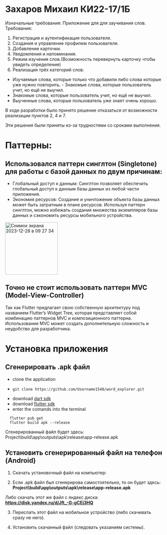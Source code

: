 # Захаров Михаил КИ22-17/1Б
Изначальные требования:
Приложение для для заучивания слов. Требования:
1. Регистрация и аутентификация пользователя.
2. Создания и управление профилем пользователя.
3. Добавление карточки.
4. Уведомления и напоминания.
6. Режим изучения слов.(Возможность перевернуть карточку чтобы увидеть определение)
7. Реализация трёх категорий слов:
- Изучаемые слова, которые только что добавили либо слова которые уже нужно повторить. - Знакомые слова, которые пользователь учит, но ещё не выучил.
- Знакомые слова, которые пользователь учит, но ещё не выучил.
- Выученные слова, которые пользователь уже знает очень хорошо.


В ходе разработки было принято решение отказаться от возможности реализации пунктов 2, 4 и 7.

Эти решения были приняты из-за трудностями со сроками выполнения.


# Паттерны:

## Использовался паттерн синглтон (Singletone) для работы с базой данных по двум причинам:

- Глобальный доступ к данным: Синглтон позволяет обеспечить глобальный доступ к данным базы данных из любой части приложения.
- Экономия ресурсов: Создание и уничтожение объекта базы данных может быть затратным в плане ресурсов. Используя паттерн синглтон, можно избежать создания множества экземпляров базы данных и сэкономить ресурсы мобильного устройства.

<img width="168" alt="Снимок экрана 2023-12-28 в 09 27 34" src="https://github.com/Username1548/word_explorer/assets/121106101/d16072ca-fb02-44a6-9b65-bb091d868427">

## Точно не стоит использовать паттерн MVC (Model-View-Controller)

Так как Flutter предлагает свою собственную архитектуру под названием Flutter’s Widget Tree, которая представляет собой комбинацию паттернов MVC и композиционного паттерна. Использование MVC может создать дополнительную сложность и неудобство для разработчика.

# Установка приложения

## Сгенерировать .apk файл

- clone the application
- ```
  git clone https://github.com/Username1548/word_explorer.git
  ```  
- download [dart sdk](https://dart.dev/get-dart)
- download [flutter sdk](https://docs.flutter.dev/get-started/install)
- enter the comands into the terminal
```
  flutter pub get
  flutter build apk --release
  ```

Сгенерированный файл будет здесь: Project\build\app\outputs\apk\release\app-release.apk
## Установить сгенерированный файл на телефон (Android)

1. Скачать установочный файл на компьютер:

2. Если .apk файл был сгенерирова самостоятельно, то он будет здесь: **Project\build\app\outputs\apk\release\app-release.apk**
 
Либо скачать этот же файл с яндекс диска: **https://disk.yandex.ru/d/Jft_-G-gCEj3HQ**

3. Переслать этот файл на мобильное устройство (либо скачивать сразу не него).

4. Установить скачанный файл (следовать указаниям системы).
